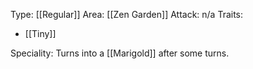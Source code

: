 Type: [[Regular]]
Area: [[Zen Garden]]
Attack: n/a
Traits:
- [[Tiny]]

Speciality: Turns into a [[Marigold]] after some turns.